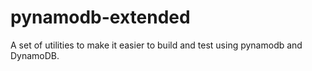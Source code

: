 # pynamodb-extended
A set of utilities to make it easier to build and test using pynamodb and DynamoDB.
